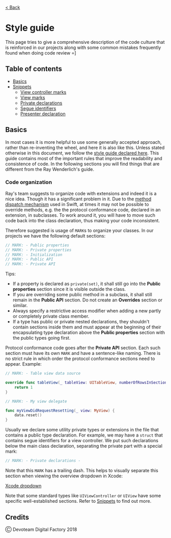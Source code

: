 [< Back](../README.md)

# Style guide

This page tries to give a comprehensive description of the code culture that is reinforced in our projects along with some common mistakes frequently found when doing code review =]

## Table of contents

* [Basics](#basics)
* [Snippets](#snippets)
  * [View controller marks](#view-controller-marks)
  * [View marks](#view-marks)
  * [Private declarations](#private-declarations)
  * [Segue identifiers](#segue-identifiers)
  * [Presenter declaration](#presenter-declaration)

## Basics

In most cases it is more helpful to use some generally accepted approach, rather than re-inventing the wheel, and here it is also like this. Unless stated otherwise in this document, we follow the [style guide declared here](https://github.com/raywenderlich/swift-style-guide). This guide contains most of the important rules that improve the readability and consistence of code. In the following sections you will find things that are different from the Ray Wenderlich's guide.

### Code organization

Ray's team suggests to organize code with extensions and indeed it is a nice idea. Though it has a significant problem in it. Due to the [method dispatch mechanism](https://www.raizlabs.com/dev/2016/12/swift-method-dispatch/) used in Swift, at times it may not be possible to override methods, e.g. the the protocol conformance code, declared in an extension, in subclasses. To work around it, you will have to move such code back into the class declaration, thus making your code inconsistent.

Therefore suggested is usage of `MARK`s to organize your classes. In our projects we have the following default sections:

```swift
// MARK: - Public properties
// MARK: - Private properties
// MARK: - Initialization
// MARK: - Public API
// MARK: - Private API
```

Tips:

* If a property is declared as `private(set)`, it shall still go into the __Public properties__ section since it is visible outside the class.
* If you are overriding some public method in a subclass, it shall still remain in the __Public API__ section. Do not create an __Overrides__ section or similar.
* Always specify a restrictive access modifier when adding a new partly or completely private class member.
* If a type has public or private nested declarations, they shouldn't contain sections inside them and must appear at the beginning of their encapsulating type declaration above the __Public properties__ section with the public types going first.

Protocol conformance code goes after the __Private API__ section. Each such section must have its own `MARK` and have a sentence-like naming. There is no strict rule in which order the protocol conformance sections need to appear. Example:

```swift
// MARK: - Table view data source

override func tableView(_ tableView: UITableView, numberOfRowsInSection section: Int) -> Int {
    return 1
}

// MARK: - My view delegate

func myViewDidRequestResetting(_ view: MyView) {
    data.reset()
}
```

Usually we declare some utility private types or extensions in the file that contains a public type declaration. For example, we may have a `struct` that contains segue identifiers for a view controller. We put such declarations below the main class declaration, separating the private part with a special mark:

```swift
// MARK: - Private declarations -
```

Note that this `MARK` has a trailing dash. This helps to visually separate this section when viewing the overview dropdown in Xcode:

[Xcode dropdown](../Images/dropdown.png)

Note that some standard types like `UIViewController` or `UIView` have some specific well-established sections. Refer to [Snippets](./Snippets.md) to find out more.


## Credits

Ⓒ Devoteam Digital Factory 2018
